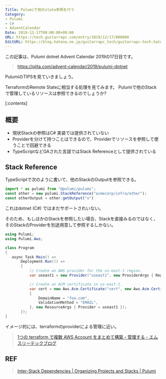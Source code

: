```yaml
---
Title: Pulumiで他のstate参照を行う
Category:
- Pulumi
- C#
- AdventCalendar
Date: 2019-12-17T00:00:00+09:00
URL: https://tech.guitarrapc.com/entry/2019/12/17/000000
EditURL: https://blog.hatena.ne.jp/guitarrapc_tech/guitarrapc-tech.hatenablog.com/atom/entry/26006613478869291
---
```


この記事は、Pulumi dotnet Advent Calendar 2019の17日目です。

> https://qiita.com/advent-calendar/2019/pulumi-dotnet

PulumiのTIPSを見ていきましょう。

TerraformのRemote Stateに相当する処理を見てみます。
Pulumiで他のStackで管理しているリソースは参照できるのでしょうか?

[:contents]

## 概要

* 現状Stackの参照はC# 実装では提供されていない
* Providerを分けて持つことはできるので、Providerでリソースを参照して使うことで回避できる
* TypeScriptなどGAされた言語ではStack Referenceとして提供されている

## Stack Reference

TypeScriptで次のように書いて、他のStackのOutputを参照できる。

```typescript
import * as pulumi from "@pulumi/pulumi";
const other = new pulumi.StackReference("acmecorp/infra/other");
const otherOutput = other.getOutput("x")
```

これはdotnet (C#) ではまだサポートされいない。

そのため、もしほかのStackを参照したい場合、Stackを直接みるのではなく、そのStackのProviderを別途用意して参照するしかない。

```cs
using Pulumi;
using Pulumi.Aws;

class Program
{
   async Task Main() =>
       Deployment.Run(() =>
       {
           // Create an AWS provider for the us-east-1 region.
           var useast1 = new Provider("useast1", new ProviderArgs { Region = "us-east-1" });

           // Create an ACM certificate in us-east-1.
           var cert = new Aws.Acm.Certificate("cert", new Aws.Acm.CertifiateArgs
           {
               DomainName = "foo.com",
               ValidationMethod = "EMAIL",
           }, new ResourceArgs { Provider = useast1 });
       });
}
```

イメージ的には、terraformのproviderによる管理に近い。

> [1つの terraform で複数 AWS Account をまとめて構築・管理する \- エムスリーテックブログ](https://www.m3tech.blog/entry/terraform_across_aws_accounts)

## REF

> [Inter-Stack Dependencies | Organizing Projects and Stacks | Pulumi](https://www.pulumi.com/docs/intro/concepts/organizing-stacks-projects/#inter-stack-dependencies)
